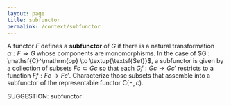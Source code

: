 ```yaml
---
layout: page
title: subfunctor
permalink: /context/subfunctor
---
```

 A functor $F$ defines a **subfunctor** of $G$ if there is a natural transformation $\alpha : F \Rightarrow G$ whose components are monomorphisms. In the case of $G : \mathsf{C}^\mathrm{op} \to \textup{\textsf{Set}}$, a subfunctor is given by a collection of subsets $Fc \subset Gc$ so that each $Gf : Gc \to Gc'$ restricts to a function $Ff : Fc \to Fc'$. Characterize those subsets that assemble into a subfunctor of the representable functor $\mathsf{C}(-,c)$.


SUGGESTION: subfunctor